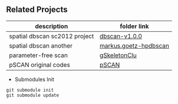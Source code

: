 ## Related Projects

description | folder link
--- | ---
spatial dbscan sc2012 project | [dbscan-v1.0.0](./dbscan-v1.0.0)
spatial dbscan another | [markus.goetz-hpdbscan](./markus.goetz-hpdbscan)
parameter-free scan | [gSkeletonClu](./gSkeletonClu)
pSCAN original codes | [pSCAN](./pSCAN)

* Submodules Init

```
git submodule init
git submodule update
```
